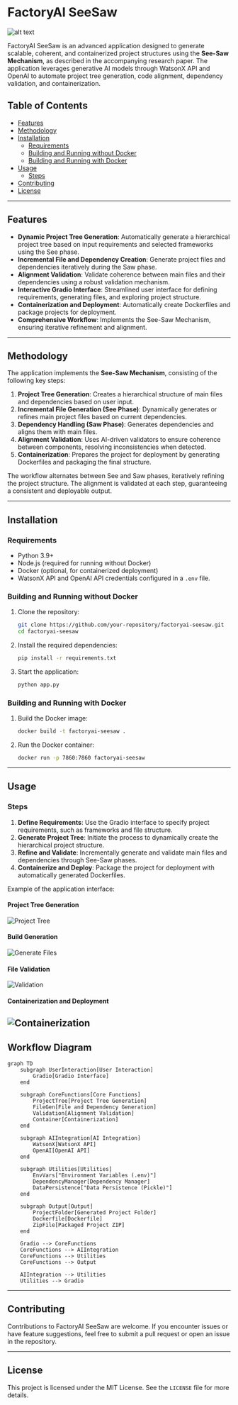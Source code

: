 # FactoryAI SeeSaw

![alt text](./assets/logo-small.jpg)

FactoryAI SeeSaw is an advanced application designed to generate scalable, coherent, and containerized project structures using the **See-Saw Mechanism**, as described in the accompanying research paper. The application leverages generative AI models through WatsonX API and OpenAI to automate project tree generation, code alignment, dependency validation, and containerization.

## Table of Contents

- [Features](#features)
- [Methodology](#methodology)
- [Installation](#installation)
  - [Requirements](#requirements)
  - [Building and Running without Docker](#building-and-running-without-docker)
  - [Building and Running with Docker](#building-and-running-with-docker)
- [Usage](#usage)
  - [Steps](#steps)
- [Contributing](#contributing)
- [License](#license)

---

## Features

- **Dynamic Project Tree Generation**: Automatically generate a hierarchical project tree based on input requirements and selected frameworks using the See phase.
- **Incremental File and Dependency Creation**: Generate project files and dependencies iteratively during the Saw phase.
- **Alignment Validation**: Validate coherence between main files and their dependencies using a robust validation mechanism.
- **Interactive Gradio Interface**: Streamlined user interface for defining requirements, generating files, and exploring project structure.
- **Containerization and Deployment**: Automatically create Dockerfiles and package projects for deployment.
- **Comprehensive Workflow**: Implements the See-Saw Mechanism, ensuring iterative refinement and alignment.

---

## Methodology

The application implements the **See-Saw Mechanism**, consisting of the following key steps:

1. **Project Tree Generation**: Creates a hierarchical structure of main files and dependencies based on user input.
2. **Incremental File Generation (See Phase)**: Dynamically generates or refines main project files based on current dependencies.
3. **Dependency Handling (Saw Phase)**: Generates dependencies and aligns them with main files.
4. **Alignment Validation**: Uses AI-driven validators to ensure coherence between components, resolving inconsistencies when detected.
5. **Containerization**: Prepares the project for deployment by generating Dockerfiles and packaging the final structure.

The workflow alternates between See and Saw phases, iteratively refining the project structure. The alignment is validated at each step, guaranteeing a consistent and deployable output.

---

## Installation

### Requirements

- Python 3.9+
- Node.js (required for running without Docker)
- Docker (optional, for containerized deployment)
- WatsonX API and OpenAI API credentials configured in a `.env` file.

### Building and Running without Docker

1. Clone the repository:

   ```bash
   git clone https://github.com/your-repository/factoryai-seesaw.git
   cd factoryai-seesaw
   ```

2. Install the required dependencies:

   ```bash
   pip install -r requirements.txt
   ```

3. Start the application:

   ```bash
   python app.py
   ```

### Building and Running with Docker

1. Build the Docker image:

   ```bash
   docker build -t factoryai-seesaw .
   ```

2. Run the Docker container:

   ```bash
   docker run -p 7860:7860 factoryai-seesaw
   ```

---

## Usage

### Steps

1. **Define Requirements**: Use the Gradio interface to specify project requirements, such as frameworks and file structure.
2. **Generate Project Tree**: Initiate the process to dynamically create the hierarchical project structure.
3. **Refine and Validate**: Incrementally generate and validate main files and dependencies through See-Saw phases.
4. **Containerize and Deploy**: Package the project for deployment with automatically generated Dockerfiles.

Example of the application interface:

#### Project Tree Generation

![Project Tree](./assets/2024-11-11-12-26-30.png)

#### Build Generation
![Generate Files](./assets/2024-11-11-12-27-15.png)


#### File Validation
![Validation](./assets/2024-11-11-12-28-17.png)

#### Containerization and Deployment
![Containerization](./assets/2024-11-10-00-13-19.png)
---

## Workflow Diagram

```mermaid
graph TD
    subgraph UserInteraction[User Interaction]
        Gradio[Gradio Interface]
    end

    subgraph CoreFunctions[Core Functions]
        ProjectTree[Project Tree Generation]
        FileGen[File and Dependency Generation]
        Validation[Alignment Validation]
        Container[Containerization]
    end

    subgraph AIIntegration[AI Integration]
        WatsonX[WatsonX API]
        OpenAI[OpenAI API]
    end

    subgraph Utilities[Utilities]
        EnvVars["Environment Variables (.env)"]
        DependencyManager[Dependency Manager]
        DataPersistence["Data Persistence (Pickle)"]
    end

    subgraph Output[Output]
        ProjectFolder[Generated Project Folder]
        Dockerfile[Dockerfile]
        ZipFile[Packaged Project ZIP]
    end

    Gradio --> CoreFunctions
    CoreFunctions --> AIIntegration
    CoreFunctions --> Utilities
    CoreFunctions --> Output

    AIIntegration --> Utilities
    Utilities --> Gradio
```

---

## Contributing

Contributions to FactoryAI SeeSaw are welcome. If you encounter issues or have feature suggestions, feel free to submit a pull request or open an issue in the repository.

---

## License

This project is licensed under the MIT License. See the `LICENSE` file for more details.
